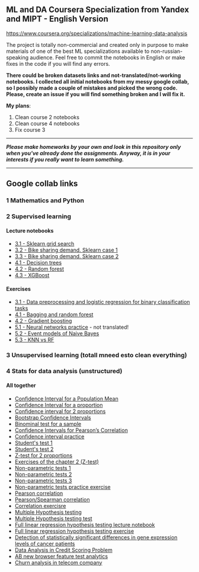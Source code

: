## ML and DA Coursera Specialization from Yandex and MIPT - English Version
https://www.coursera.org/specializations/machine-learning-data-analysis

The project is totally non-commercial and created only in purpose to make materials of one of the best ML specializations available to non-russian-speaking audience. Feel free to commit the notebooks in English or make fixes in the code if you will find any errors.

**There could be broken datasets links and not-translated/not-working notebooks. I collected all initial notebooks from my messy google collab, so I possibly made a couple of mistakes and picked the wrong code. Please, create an issue if you will find something broken and I will fix it.**

**My plans**:
1. Clean course 2 notebooks
2. Clean course 4 notebooks 
3. Fix course 3

___
***Please make homeworks by your own and look in this repository only when you've already done the assignments. Anyway, it is in your interests if you really want to learn something.***
___

## Google collab links

### 1 Mathematics and Python


### 2 Supervised learning
#### Lecture notebooks
* [3.1 - Sklearn grid search](https://colab.research.google.com/drive/1TugvgI8zGuGqFPi8ckWCR4AtJSIfB6Ab)
* [3.2 - Bike sharing demand. Sklearn case 1](https://colab.research.google.com/drive/1z1P9LKDxNjkcKSrdHeK5Q0c_h1lI8opv)
* [3.3 - Bike sharing demand. Sklearn case 2](https://colab.research.google.com/drive/1fA_ySZ75olMrHuV-gt2G4nsWPQi9vLcD)
* [4.1 - Decision trees](https://colab.research.google.com/drive/1t35u2Vf88RpG-UVKW368FLQlkSPZN_DP)
* [4.2 - Random forest](https://colab.research.google.com/drive/1FcLkZPbIF-do9TrS-nOudwETaR-NS9ze)
* [4.3 - XGBoost](https://colab.research.google.com/drive/1k6vYhFmk8Zh029RcpcXv_6NKM3DaYiTP)

#### Exercises
* [3.1 - Data preprocessing and logistic regression for binary classification tasks](https://colab.research.google.com/drive/15gX4xDvG_8BkqSts3EMbkz4W5ZivndL-)
* [4.1 - Bagging and random forest](https://colab.research.google.com/drive/1UA6fSB1_edpchK3Y5yYv19KGtm6icw2y)
* [4.2 - Gradient boosting](https://colab.research.google.com/drive/1qVHT21XzXJ00iMi7ZCjocQcTNZkmss64)
* [5.1 - Neural networks practice](https://colab.research.google.com/drive/1sjx1eiiVriHvpaS7trWov9EacTLDKYaz) - not translated!
* [5.2 - Event models of Naive Bayes](https://colab.research.google.com/drive/1hyriE27Q7Mkb5-VpfA_I4jiQon31ltIf)
* [5.3 - KNN vs RF](https://colab.research.google.com/drive/1CROYtKjQUCuIV1_iStJU-ghKSTyQS_aD)


### 3 Unsupervised learning (totall mneed esto clean everything)


### 4 Stats for data analysis (unstructured)
#### All together
* [Confidence Interval for a Population Mean](https://colab.research.google.com/drive/1WzvykK2JYX4g3Kd5rMCrsA0vPJM7Zfwr)
* [Confidence Interval for a proportion](https://colab.research.google.com/drive/1YiN5u-UkHk8a0LEPJlUOS8H1xDQkgrbz)
* [Confidence interval for 2 proportions](https://colab.research.google.com/drive/1QGhPeEpSm2WJZNhWNXOT92O6hC-xm84I)
* [Bootstrap Confidence Intervals](https://colab.research.google.com/drive/1LhhA-wlHdpwY4T6UZ1qrYmfxsj_TFTLc)
* [Binominal test for a sample](https://colab.research.google.com/drive/1lSBcz8_gw4cEqQftkOIOLQfZkqW_duHn)
* [Confidence Intervals for Pearson’s Correlation](https://colab.research.google.com/drive/16n0VICdZeLnrF5WPz-7UwxyT6KFT2LVA)
* [Confidence interval practice](https://colab.research.google.com/drive/1_h8J4dEEFEhGYN6pxLjIRm2lJ5l-Cnvw)
* [Student's test 1](https://colab.research.google.com/drive/1y87zgFan234idjXPOW5cEUlrWpkPNr2Q)
* [Student's test 2](https://colab.research.google.com/drive/1gKQhnz5nIafDvWvAq00jKwxSJJkMZRNU)
* [Z-test for 2 proportions](https://colab.research.google.com/drive/1EYgTZj6TZqMglNuIiTVcxcDh0yC-Jk3V)
* [Exercises of the chapter 2 (Z-test)](https://colab.research.google.com/drive/1lKHhzLND1yqJlryWRB121yNKEeWQMA_N)
* [Non-parametric tests 1](https://colab.research.google.com/drive/1hXjePPo3AVSfX9DsEfODVJi0_4NFgQW5)
* [Non-parametric tests 2](https://colab.research.google.com/drive/1uRGFBmPZCTnaK7XV0QLi9u8GLD8MVprI)
* [Non-parametric tests 3](https://colab.research.google.com/drive/1jaKHeJvc95J9asZ0PxSZuWyddHnqm913)
* [Non-parametric tests practice exercise](https://colab.research.google.com/drive/1ZhIZrLUg5P-AYoFw3PjX-kt7cI08cYQe)
* [Pearson correlation](https://colab.research.google.com/drive/1lt0BaENsBWo-omOqvyIvye3pZc6I9YpB)
* [Pearson/Spearman correlation](https://colab.research.google.com/drive/1pZ2gHF9AVVp5VQZtFZZEYWpfIBRXtQpQ)
* [Correlation exercisre](https://colab.research.google.com/drive/11HDyRHNtpIzGTT29SE2-W7yRRtAh0QeF)
* [Multiple Hypothesis testing](https://colab.research.google.com/drive/1x78quFVNotSJP1PE2sOsCYdza_WbBPp8)
* [Multiple Hypothesis testing test](https://colab.research.google.com/drive/1MqTC4q8bOjEI6i2YcmcgkAXtSSYj6ZGR)
* [Full linear regression hypothesis testing lecture notebook](https://colab.research.google.com/drive/1AbYWWB4PkM7UgvZutX7vGK-0q7i_cuHv)
* [Full linear regression hypothesis testing exercise](https://colab.research.google.com/drive/1hdEActQeQeQe19LFr_bK1v27V2rhK5jh)
* [Detection of statistically significant differences in gene expression levels of cancer patients](https://colab.research.google.com/drive/1M6HY-PBIjO1y8EeYHlrQVqceOd3aIhuk)
* [Data Analysis in Credit Scoring Problem](https://colab.research.google.com/drive/1n8M9fYRT-i2Csl7WkO0-myvqX451jTI9)
* [AB new browser feature test analytics](https://colab.research.google.com/drive/1xeRiAv4w4xRz_1JdGCVhsujIpL9S4RKk)
* [Churn analysis in telecom company](https://colab.research.google.com/drive/11fUg-QOvhQ3oVYdSf87oQoFAq1p0I4G7)
